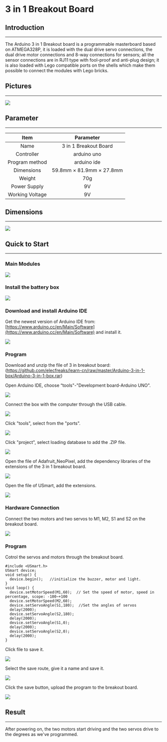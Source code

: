 # 3 in 1 Breakout Board

## Introduction
---

The Arduino 3 in 1 Breakout board is a programmable masterboard based on ATMEGA328P, it is loaded with the dual drive servo connections, the dual drive motor connections and 8-way connections for sensors; all the sensor connections are in RJ11 type with fool-proof and anti-plug design; it is also loaded with Lego compatible ports on the shells which make them possible to connect the modules with Lego bricks. 

## Pictures
---

![](./images/Arduino-3-in-1-box-01.png)

## Parameter
---

|  Item   | Parameter  |
| :----: | :----: |
| Name | 3 in 1 Breakout Board |
| Controller | arduino uno |
| Program method | arduino ide |
| Dimensions | 59.8mm × 81.9mm × 27.8mm |
| Weight | 70g |
| Power Supply | 9V |
| Working Voltage | 9V |

## Dimensions
---

![](./images/Arduino-3-in-1-box-02.png)

## Quick to Start
---
### Main Modules

![](./images/Arduino-3-in-1-box-15.png)

### Install the battery box

![](./images/Arduino-3-in-1-box-16.png)

### Download and install Arduino IDE
Get the newest version of Arduino IDE from: [https://www.arduino.cc/en/Main/Software](https://www.arduino.cc/en/Main/Software) and install it. 

![](./images/Arduino-3-in-1-box-03.png)

### Program
Download and unzip the file of 3 in  breakout board: (https://github.com/elecfreaks/learn-cn/raw/master/Arduino-3-in-1-box/Arduino-3-in-1-box.rar)

Open Arduino IDE, choose “tools"-"Development board-Arduino UNO".

![](./images/Arduino-3-in-1-box-04.png)

Connect the box with the computer through the USB cable. 

![](./images/Arduino-3-in-1-box-05.png)

Click "tools", select from the "ports". 

![](./images/Arduino-3-in-1-box-06.png)

Click "project", select loading database to add the .ZIP file.

![](./images/Arduino-3-in-1-box-07.png)

Open the file of Adafruit_NeoPixel, add the dependency libraries of the extensions of the 3 in 1 breakout board. 

![](./images/Arduino-3-in-1-box-08.png)

Open the file of USmart, add the extensions. 

![](./images/Arduino-3-in-1-box-09.png)

### Hardware Connection

 Connect the two motors and two servos to M1, M2, S1 and S2 on the breakout board. 

![](./images/Arduino-3-in-1-box-11.png)

### Program

Cotrol the servos and motors through the breakout board. 
```
#include <USmart.h>
USmart device;
void setup() {
  device.begin();   //initialize the buzzer, motor and light. 
}
void loop() {
  device.setMotorSpeed(M1,60);  // Set the speed of motor, speed in percentage, scope: -100~+100
  device.setMotorSpeed(M2,60);
  device.setServoAngle(S1,180);  //Set the angles of servos 
  delay(2000);
  device.setServoAngle(S2,180);
  delay(2000);
  device.setServoAngle(S1,0);
  delay(2000);
  device.setServoAngle(S2,0);
  delay(2000);
}
```
Click file to save it. 

![](./images/Arduino-3-in-1-box-12.png)

Select the save route, give it a name and save it. 

![](./images/Arduino-3-in-1-box-13.png)


Click the save button, upload the program to the breakout board. 

![](./images/Arduino-3-in-1-box-14.png)

## Result
---
After powering on, the two motors start driving and the two servos drive to the degrees as we've programmed. 




